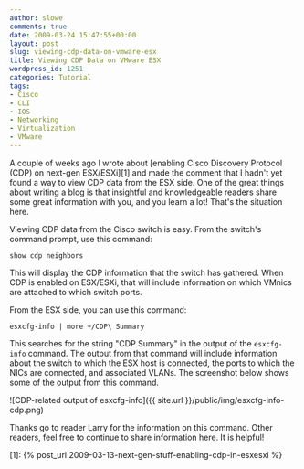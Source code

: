 ```yaml
---
author: slowe
comments: true
date: 2009-03-24 15:47:55+00:00
layout: post
slug: viewing-cdp-data-on-vmware-esx
title: Viewing CDP Data on VMware ESX
wordpress_id: 1251
categories: Tutorial
tags:
- Cisco
- CLI
- IOS
- Networking
- Virtualization
- VMware
---
```


A couple of weeks ago I wrote about [enabling Cisco Discovery Protocol (CDP) on next-gen ESX/ESXi][1] and made the comment that I hadn't yet found a way to view CDP data from the ESX side. One of the great things about writing a blog is that insightful and knowledgeable readers share some great information with you, and you learn a lot! That's the situation here.

Viewing CDP data from the Cisco switch is easy. From the switch's command prompt, use this command:

	show cdp neighbors

This will display the CDP information that the switch has gathered. When CDP is enabled on ESX/ESXi, that will include information on which VMnics are attached to which switch ports.

From the ESX side, you can use this command:

	esxcfg-info | more +/CDP\ Summary

This searches for the string "CDP Summary" in the output of the `esxcfg-info` command. The output from that command will include information about the switch to which the ESX host is connected, the ports to which the NICs are connected, and associated VLANs. The screenshot below shows some of the output from this command.

![CDP-related output of esxcfg-info]({{ site.url }}/public/img/esxcfg-info-cdp.png)

Thanks go to reader Larry for the information on this command. Other readers, feel free to continue to share information here. It is helpful!

[1]: {% post_url 2009-03-13-next-gen-stuff-enabling-cdp-in-esxesxi %}
